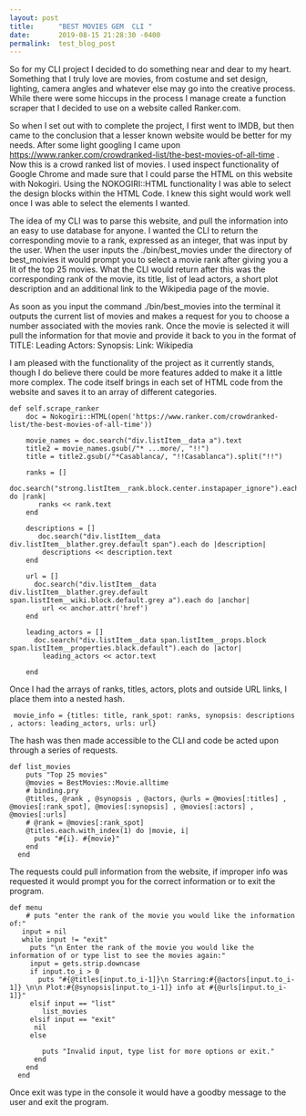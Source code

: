 ```yaml
---
layout: post
title:      "BEST MOVIES GEM  CLI "
date:       2019-08-15 21:28:30 -0400
permalink:  test_blog_post
---
```




So for my CLI project I decided to do something near and dear to my heart. Something that I truly love are movies, from costume and set design, lighting, camera angles and whatever else may go into the creative process. While there were some hiccups in the process I manage create a function scraper that I decided to use on a website called Ranker.com. 

So when I set out with to complete the project, I first went to IMDB, but then came to the conclusion that a lesser known website would be better for my needs. After some light googling I came upon https://www.ranker.com/crowdranked-list/the-best-movies-of-all-time . Now this is a crowd ranked list of movies. I used inspect functionality of Google Chrome and made sure that I could parse the HTML on this website with Nokogiri. Using the NOKOGIRI::HTML functionality I was able to select the design blocks within the HTML Code. I knew this sight would work well once I was able to select the elements I wanted.


The idea of my CLI was to parse this website, and pull the information into an easy to use database for anyone. I wanted the CLI to return the corresponding movie to a rank, expressed as an integer, that was input by the user. When the user inputs the ./bin/best_movies under the directory of best_moivies it would prompt you to select a movie rank after giving you a lit of the top 25 movies. What the CLI would return after this was the corresponding rank of the movie, its title, list of lead actors, a short plot description and an additional link to the Wikipedia page of the movie. 

As soon as you input the command ./bin/best_movies into the terminal it outputs the current list of movies and makes a request for you to choose a number associated with the movies rank.  Once the movie is selected it will pull the information for that movie and provide it back to you in the format of 
TITLE: 
Leading Actors: 
Synopsis: 
Link: Wikipedia

I am pleased with the functionality of the project as it currently stands, though I do believe there could be more features added to make it a little more complex. The code itself brings in each set of HTML code from the website and saves it to an array of different categories. 

```
def self.scrape_ranker 
    doc = Nokogiri::HTML(open('https://www.ranker.com/crowdranked-list/the-best-movies-of-all-time'))
    
    movie_names = doc.search("div.listItem__data a").text
    title2 = movie_names.gsub(/"* ...more/, "!!")
    title = title2.gsub(/"*Casablanca/, "!!Casablanca").split("!!")
 
    ranks = []
      doc.search("strong.listItem__rank.block.center.instapaper_ignore").each do |rank|
       ranks << rank.text
    end 
   
    descriptions = []
       doc.search("div.listItem__data div.listItem__blather.grey.default span").each do |description|
        descriptions << description.text
    end   
    
    url = []
      doc.search("div.listItem__data div.listItem__blather.grey.default span.listItem__wiki.block.default.grey a").each do |anchor|
        url << anchor.attr('href')
    end 
    
    leading_actors = []
      doc.search("div.listItem__data span.listItem__props.block span.listItem__properties.black.default").each do |actor|
        leading_actors << actor.text
      
    end 
```


Once I had the arrays of ranks, titles, actors, plots and outside URL links, I place them into a nested hash. 
```
 movie_info = {titles: title, rank_spot: ranks, synopsis: descriptions , actors: leading_actors, urls: url}
```



The hash was then made accessible to the CLI and code be acted upon through a series of requests. 

```
def list_movies
    puts "Top 25 movies"
    @movies = BestMovies::Movie.alltime
    # binding.pry
    @titles, @rank , @synopsis , @actors, @urls = @movies[:titles] ,  @movies[:rank_spot], @movies[:synopsis] , @movies[:actors] , @movies[:urls]
    # @rank = @movies[:rank_spot]
    @titles.each.with_index(1) do |movie, i|
      puts "#{i}. #{movie}"
    end 
  end 
```


The requests could pull information from the website, if improper info was requested it would prompt you for the correct information or to exit the program. 
```
def menu 
    # puts "enter the rank of the movie you would like the information of:"
   input = nil 
   while input != "exit"
     puts "\n Enter the rank of the movie you would like the information of or type list to see the movies again:"
     input = gets.strip.downcase
     if input.to_i > 0
       puts "#{@titles[input.to_i-1]}\n Starring:#{@actors[input.to_i-1]} \n\n Plot:#{@synopsis[input.to_i-1]} info at #{@urls[input.to_i-1]}"
     elsif input == "list"
        list_movies
     elsif input == "exit"
      nil 
     else 
        
        puts "Invalid input, type list for more options or exit."
      end 
    end 
  end 
```

Once exit was type in the console it would have a goodby message to the user and exit the program. 

